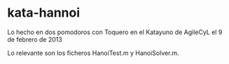 kata-hannoi
===========

Lo hecho en dos pomodoros con Toquero en el Katayuno de AgileCyL el 9 de febrero de 2013

Lo relevante son los ficheros HanoiTest.m y HanoiSolver.m.
